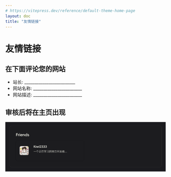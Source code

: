 ```yaml
---
# https://vitepress.dev/reference/default-theme-home-page
layout: doc
title: "友情链接"
---
```


# 友情链接

## 在下面评论您的网站

- 站长:    _________________________
- 网站名称: ________________________
- 网站描述: ________________________

## 审核后将在主页出现

![效果](assets/apply/image.png)
